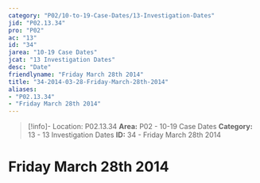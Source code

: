 ```yaml
---
category: "P02/10-to-19-Case-Dates/13-Investigation-Dates"
jid: "P02.13.34"
pro: "P02"
ac: "13"
id: "34"
jarea: "10-19 Case Dates"
jcat: "13 Investigation Dates"
desc: "Date"
friendlyname: "Friday March 28th 2014"
title: "34-2014-03-28-Friday-March-28th-2014"
aliases: 
- "P02.13.34"
- "Friday March 28th 2014"
---
```

>[!info]- Location: P02.13.34
>**Area:** P02 - 10-19 Case Dates
>**Category:** 13 - 13 Investigation Dates
>**ID:** 34 - Friday March 28th 2014

# Friday March 28th 2014
